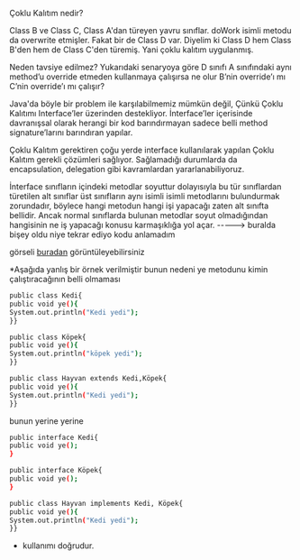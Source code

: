 Çoklu Kalıtım nedir?

Class B ve Class C, Class A'dan türeyen yavru sınıflar. doWork isimli metodu da overwrite etmişler.
Fakat bir de Class D var. Diyelim ki Class D hem Class B'den hem de Class C'den türemiş. Yani çoklu kalıtım uygulanmış.

Neden tavsiye edilmez?
Yukarıdaki senaryoya göre D sınıfı A sınıfındaki aynı method’u override etmeden kullanmaya çalışırsa ne olur B’nin override’ı mı C’nin override’ı mı çalışır?

Java'da böyle bir problem ile karşılabilmemiz mümkün değil, Çünkü Çoklu Kalıtımı Interface’ler üzerinden destekliyor.
İnterface’ler içerisinde davranışsal olarak herangi bir kod barındırmayan sadece belli method signature’larını barındıran yapılar.

Çoklu Kalıtım gerektiren çoğu yerde interface kullanılarak yapılan Çoklu Kalıtım gerekli çözümleri sağlıyor.
Sağlamadığı durumlarda da encapsulation, delegation gibi kavramlardan yararlanabiliyoruz.

İnterface sınıfların içindeki metodlar soyuttur dolayısıyla bu tür sınıflardan türetilen alt sınıflar üst sınıfların aynı isimli isimli metodlarını bulundurmak zorundadır,
böylece hangi metodun hangi işi yapacağı zaten alt sınıfta bellidir. Ancak normal sınıflarda bulunan metodlar soyut olmadığından hangisinin ne iş yapacağı konusu karmaşıklığa yol açar.
-----> buralda bişey oldu niye tekrar ediyo kodu anlamadım

görseli [buradan](https://github.com/Hepsiemlak-Java-Spring-Bootcamp/hepsiemlak-java-spring-bootcamp-hw1-Mduzgunn/blob/main/src/com/md/images/2-soru-resim.jpg) görüntüleyebilirsiniz




*Aşağıda yanlış bir örnek verilmiştir bunun nedeni ye metodunu kimin çalıştıracağının belli olmaması

```bash
public class Kedi{
public void ye(){
System.out.println("Kedi yedi");
}}

public class Köpek{
public void ye(){
System.out.println("köpek yedi");
}}

public class Hayvan extends Kedi,Köpek{
public void ye(){
System.out.println("Kedi yedi");
}}
```

 bunun yerine yerine

```bash
public interface Kedi{
public void ye();
}

public interface Köpek{
public void ye();
}

public class Hayvan implements Kedi, Köpek{
public void ye(){
System.out.println("Kedi yedi");
}}
```
* kullanımı doğrudur.
